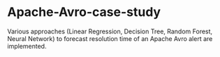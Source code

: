 # Apache-Avro-case-study

Various approaches (Linear Regression, Decision Tree, Random Forest, Neural Network) to forecast resolution time of an Apache Avro alert are implemented.
